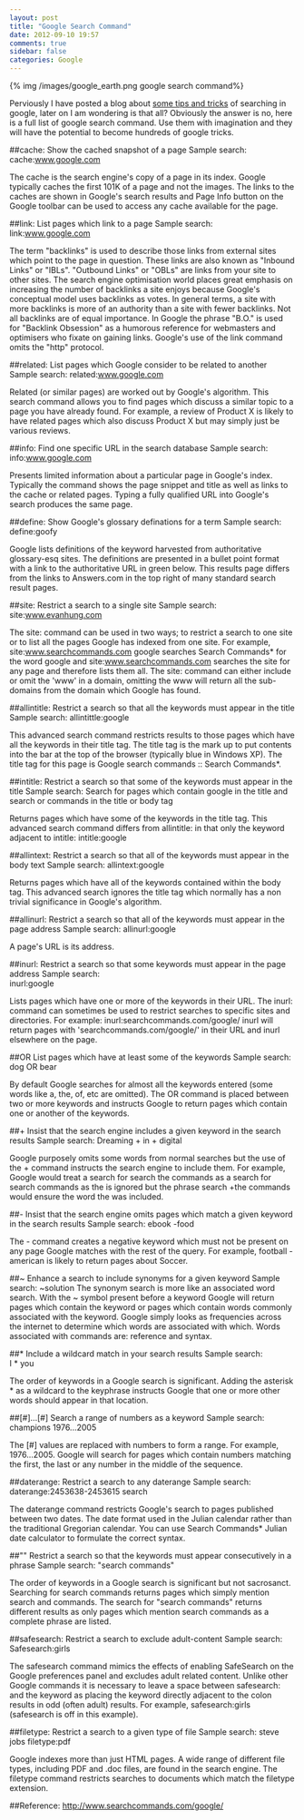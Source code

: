 ```yaml
---
layout: post
title: "Google Search Command"
date: 2012-09-10 19:57
comments: true
sidebar: false
categories: Google
---
```



{% img /images/google_earth.png google search command%}

Perviously I have posted a blog about [some tips and tricks](http://www.evanhung.com/blog/2012/09/06/8-useful-google-search-tips-and-tricks/) of searching in google, later on I am wondering is that all? Obviously the answer is no, here is a full list of google search command. Use them with imagination and they will have the potential to become hundreds of google tricks.

##cache:
Show the cached snapshot of a page
Sample search: 
	cache:www.google.com

The cache is the search engine's copy of a page in its index. Google typically caches the first 101K of a page and not the images. The links to the caches are shown in Google's search results and Page Info button on the Google toolbar can be used to access any cache available for the page.

<!--more-->

##link:
List pages which link to a page
Sample search: 
	link:www.google.com

The term "backlinks" is used to describe those links from external sites which point to the page in question. These links are also known as "Inbound Links" or "IBLs". "Outbound Links" or "OBLs" are links from your site to other sites. The search engine optimisation world places great emphasis on increasing the number of backlinks a site enjoys because Google's conceptual model uses backlinks as votes. In general terms, a site with more backlinks is more of an authority than a site with fewer backlinks. Not all backlinks are of equal importance. In Google the phrase "B.O." is used for "Backlink Obsession" as a humorous reference for webmasters and optimisers who fixate on gaining links. Google's use of the link command omits the "http" protocol.

##related:
List pages which Google consider to be related to another 
Sample search: 
	related:www.google.com

Related (or similar pages) are worked out by Google's algorithm. This search command allows you to find pages which discuss a similar topic to a page you have already found. For example, a review of Product X is likely to have related pages which also discuss Product X but may simply just be various reviews.


##info:
Find one specific URL in the search database 
Sample search: 
	info:www.google.com

Presents limited information about a particular page in Google's index. Typically the command shows the page snippet and title as well as links to the cache or related pages. Typing a fully qualified URL into Google's search produces the same page.

##define:
Show Google's glossary definations for a term
Sample search: 
	define:goofy

Google lists definitions of the keyword harvested from authoritative glossary-esq sites. The definitions are presented in a bullet point format with a link to the authoritative URL in green below. This results page differs from the links to Answers.com in the top right of many standard search result pages.

##site:
Restrict a search to a single site
Sample search: 
	site:www.evanhung.com

The site: command can be used in two ways; to restrict a search to one site or to list all the pages Google has indexed from one site. For example, site:www.searchcommands.com google searches Search Commands* for the word google and site:www.searchcommands.com searches the site for any page and therefore lists them all. The site: command can either include or omit the 'www' in a domain, omitting the www will return all the sub-domains from the domain which Google has found.


##allintitle:
Restrict a search so that all the keywords must appear in the title
Sample search: 
	allintittle:google

This advanced search command restricts results to those pages which have all the keywords in their title tag. The title tag is the mark up to put contents into the bar at the top of the browser (typically blue in Windows XP). The title tag for this page is Google search commands :: Search Commands*.

##intitle:
Restrict a search so that some of the keywords must appear in the title
Sample search: Search for pages which contain google in the title and search or commands in the title or body tag

Returns pages which have some of the keywords in the title tag. This advanced search command differs from allintitle: in that only the keyword adjacent to intitle: 
	intitle:google

##allintext:
Restrict a search so that all of the keywords must appear in the body text
Sample search: 
	allintext:google

Returns pages which have all of the keywords contained within the body tag. This advanced search ignores the title tag which normally has a non trivial significance in Google's algorithm.

##allinurl:
Restrict a search so that all of the keywords must appear in the page address
Sample search: 
	allinurl:google

A page's URL is its address. 

##inurl:
Restrict a search so that some keywords must appear in the page address
Sample search: 	
	inurl:google

Lists pages which have one or more of the keywords in their URL. The inurl: command can sometimes be used to restrict searches to specific sites and directories. For example: inurl:searchcommands.com/google/ inurl will return pages with 'searchcommands.com/google/' in their URL and inurl elsewhere on the page.

##OR
List pages which have at least some of the keywords
Sample search:
	dog OR bear

By default Google searches for almost all the keywords entered (some words like a, the, of, etc are omitted). The OR command is placed between two or more keywords and instructs Google to return pages which contain one or another of the keywords.


##+
Insist that the search engine includes a given keyword in the search results
Sample search: 
	Dreaming + in + digital

Google purposely omits some words from normal searches but the use of the + command instructs the search engine to include them. For example, Google would treat a search for search the commands as a search for search commands as the is ignored but the phrase search +the commands would ensure the word the was included.


##-
Insist that the search engine omits pages which match a given keyword in the search results
Sample search: 
	ebook -food

The - command creates a negative keyword which must not be present on any page Google matches with the rest of the query. For example, football -american is likely to return pages about Soccer.


##~
Enhance a search to include synonyms for a given keyword
Sample search: 
	~solution
The synonym search is more like an associated word search. With the ~ symbol present before a keyword Google will return pages which contain the keyword or pages which contain words commonly associated with the keyword. Google simply looks as frequencies across the internet to determine which words are associated with which. Words associated with commands are: reference and syntax.


##*
Include a wildcard match in your search results
Sample search: 	
I * you

The order of keywords in a Google search is significant. Adding the asterisk * as a wildcard to the keyphrase instructs Google that one or more other words should appear in that location.


##[#]...[#]
Search a range of numbers as a keyword
Sample search: 
	champions 1976...2005

The [#] values are replaced with numbers to form a range. For example, 1976...2005. Google will search for pages which contain numbers matching the first, the last or any number in the middle of the sequence.


##daterange:
Restrict a search to any daterange
Sample search: 
	daterange:2453638-2453615 search

The daterange command restricts Google's search to pages published between two dates. The date format used in the Julian calendar rather than the traditional Gregorian calendar. You can use Search Commands* Julian date calculator to formulate the correct syntax.


##""
Restrict a search so that the keywords must appear consecutively in a phrase
Sample search: 
	"search commands"
	
The order of keywords in a Google search is significant but not sacrosanct. Searching for search commands returns pages which simply mention search and commands. The search for "search commands" returns different results as only pages which mention search commands as a complete phrase are listed.



##safesearch:
Restrict a search to exclude adult-content Sample search: 
	Safesearch:girls

The safesearch command mimics the effects of enabling SafeSearch on the Google preferences panel and excludes adult related content. Unlike other Google commands it is necessary to leave a space between safesearch: and the keyword as placing the keyword directly adjacent to the colon results in odd (often adult) results. For example, safesearch:girls (safesearch is off in this example).


##filetype:
Restrict a search to a given type of file
Sample search: 
	steve jobs filetype:pdf

Google indexes more than just HTML pages. A wide range of different file types, including PDF and .doc files, are found in the search engine. The filetype command restricts searches to documents which match the filetype extension.


##Reference:
<http://www.searchcommands.com/google/>